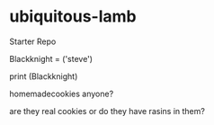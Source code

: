 # ubiquitous-lamb
Starter Repo

Blackknight = ('steve')

print (Blackknight)

homemadecookies anyone?

are they real cookies or do they have rasins in them?
